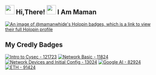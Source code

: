 <h2> <img src="https://user-images.githubusercontent.com/65858180/137293079-2440dbff-e887-4b1d-802c-49d49dcfd664.gif" width="30" /> Hi,There! <img src="https://user-images.githubusercontent.com/65858180/137293369-94c631b6-8a17-4256-927a-070da186734c.gif" width="30" /> I Am Maman </h2>

[![An image of @mamanwhide's Holopin badges, which is a link to view their full Holopin profile](https://holopin.me/mamanwhide)](https://holopin.io/@mamanwhide)

## My Credly Badges
[![Intro to Cysec - 121723](https://images.credly.com/size/340x340/images/af8c6b4e-fc31-47c4-8dcb-eb7a2065dc5b/I2CS__1_.png)]()
[![Network Basic - 11824](https://images.credly.com/size/340x340/images/5bdd6a39-3e03-4444-9510-ecff80c9ce79/image.png)](https://www.credly.com/badges/1e1e4b81-26ba-43f3-9968-766d598be494/public_url)
[![Network Devices and Initial Config - 13024](https://images.credly.com/size/340x340/images/88316fe8-5651-4e61-a6be-5be1558f049e/image.png)](https://www.credly.com/badges/1589a36f-d076-4557-ad5f-8df199912e41/public_url)
[![Google AI - 82924]([<URL_gambar_badge_4>](https://images.credly.com/size/340x340/images/ea3eec65-ddad-4242-9c59-1defac0fa2d9/image.png))](https://www.credly.com/badges/6952a565-3e66-4ea5-97f5-a7c1bd16613e/public_url)
[![ETH - 91424]([<URL_gambar_badge_5>](https://images.credly.com/size/340x340/images/242902b5-f527-42ad-865e-977c9e1b5b58/image.png))](https://www.credly.com/badges/9e03cb47-6255-4d8c-959c-5ae02168e3a5/public_url)
